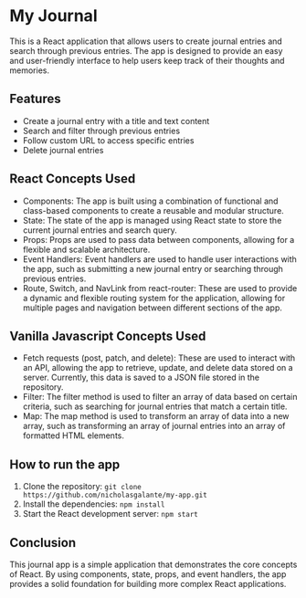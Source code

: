 # My Journal 

This is a React application that allows users to create journal entries and search through previous entries. The app is designed to provide an easy and user-friendly interface to help users keep track of their thoughts and memories.

## Features
* Create a journal entry with a title and text content 
* Search and filter through previous entries
* Follow custom URL to access specific entries
* Delete journal entries


## React Concepts Used
* Components: The app is built using a combination of functional and class-based components to create a reusable and modular structure.
* State: The state of the app is managed using React state to store the current journal entries and search query.
* Props: Props are used to pass data between components, allowing for a flexible and scalable architecture.
* Event Handlers: Event handlers are used to handle user interactions with the app, such as submitting a new journal entry or searching through previous entries.
* Route, Switch, and NavLink from react-router: These are used to provide a dynamic and flexible routing system for the application, allowing for multiple pages and navigation between different sections of the app.


## Vanilla Javascript Concepts Used
* Fetch requests (post, patch, and delete): These are used to interact with an API, allowing the app to retrieve, update, and delete data stored on a server. Currently, this data is saved to a JSON file stored in the repository.
* Filter: The filter method is used to filter an array of data based on certain criteria, such as searching for journal entries that match a certain title.
* Map: The map method is used to transform an array of data into a new array, such as transforming an array of journal entries into an array of formatted HTML elements.

## How to run the app
1. Clone the repository: `git clone https://github.com/nicholasgalante/my-app.git`
2. Install the dependencies: `npm install`
3. Start the React development server: `npm start`


## Conclusion
This journal app is a simple application that demonstrates the core concepts of React. By using components, state, props, and event handlers, the app provides a solid foundation for building more complex React applications.



